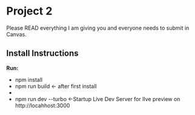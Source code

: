 # Project 2
Please READ everything I am giving you and everyone needs to submit in Canvas.
## Install Instructions
**Run:**
- npm install
- npm run build <- after first install
- 
- npm run dev --turbo <-Startup Live Dev Server for lIve preview on http://locahhost:3000



